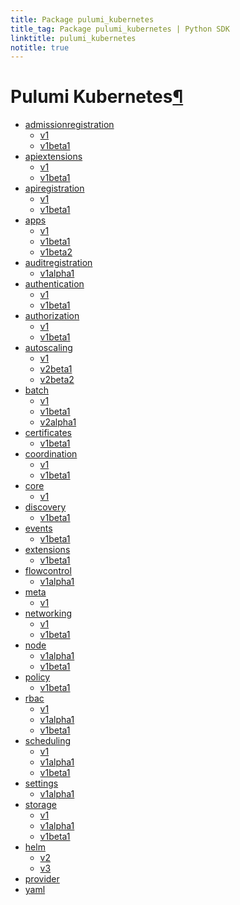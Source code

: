 ```yaml
---
title: Package pulumi_kubernetes
title_tag: Package pulumi_kubernetes | Python SDK
linktitle: pulumi_kubernetes
notitle: true
---
```


<div class="section" id="pulumi-kubernetes">
<h1>Pulumi Kubernetes<a class="headerlink" href="#pulumi-kubernetes" title="Permalink to this headline">¶</a></h1>
<div class="toctree-wrapper compound">
<ul>
<li class="toctree-l1"><a class="reference internal" href="admissionregistration/">admissionregistration</a><ul>
<li class="toctree-l2"><a class="reference internal" href="admissionregistration/v1/">v1</a></li>
<li class="toctree-l2"><a class="reference internal" href="admissionregistration/v1beta1/">v1beta1</a></li>
</ul>
</li>
<li class="toctree-l1"><a class="reference internal" href="apiextensions/">apiextensions</a><ul>
<li class="toctree-l2"><a class="reference internal" href="apiextensions/v1/">v1</a></li>
<li class="toctree-l2"><a class="reference internal" href="apiextensions/v1beta1/">v1beta1</a></li>
</ul>
</li>
<li class="toctree-l1"><a class="reference internal" href="apiregistration/">apiregistration</a><ul>
<li class="toctree-l2"><a class="reference internal" href="apiregistration/v1/">v1</a></li>
<li class="toctree-l2"><a class="reference internal" href="apiregistration/v1beta1/">v1beta1</a></li>
</ul>
</li>
<li class="toctree-l1"><a class="reference internal" href="apps/">apps</a><ul>
<li class="toctree-l2"><a class="reference internal" href="apps/v1/">v1</a></li>
<li class="toctree-l2"><a class="reference internal" href="apps/v1beta1/">v1beta1</a></li>
<li class="toctree-l2"><a class="reference internal" href="apps/v1beta2/">v1beta2</a></li>
</ul>
</li>
<li class="toctree-l1"><a class="reference internal" href="auditregistration/">auditregistration</a><ul>
<li class="toctree-l2"><a class="reference internal" href="auditregistration/v1alpha1/">v1alpha1</a></li>
</ul>
</li>
<li class="toctree-l1"><a class="reference internal" href="authentication/">authentication</a><ul>
<li class="toctree-l2"><a class="reference internal" href="authentication/v1/">v1</a></li>
<li class="toctree-l2"><a class="reference internal" href="authentication/v1beta1/">v1beta1</a></li>
</ul>
</li>
<li class="toctree-l1"><a class="reference internal" href="authorization/">authorization</a><ul>
<li class="toctree-l2"><a class="reference internal" href="authorization/v1/">v1</a></li>
<li class="toctree-l2"><a class="reference internal" href="authorization/v1beta1/">v1beta1</a></li>
</ul>
</li>
<li class="toctree-l1"><a class="reference internal" href="autoscaling/">autoscaling</a><ul>
<li class="toctree-l2"><a class="reference internal" href="autoscaling/v1/">v1</a></li>
<li class="toctree-l2"><a class="reference internal" href="autoscaling/v2beta1/">v2beta1</a></li>
<li class="toctree-l2"><a class="reference internal" href="autoscaling/v2beta2/">v2beta2</a></li>
</ul>
</li>
<li class="toctree-l1"><a class="reference internal" href="batch/">batch</a><ul>
<li class="toctree-l2"><a class="reference internal" href="batch/v1/">v1</a></li>
<li class="toctree-l2"><a class="reference internal" href="batch/v1beta1/">v1beta1</a></li>
<li class="toctree-l2"><a class="reference internal" href="batch/v2alpha1/">v2alpha1</a></li>
</ul>
</li>
<li class="toctree-l1"><a class="reference internal" href="certificates/">certificates</a><ul>
<li class="toctree-l2"><a class="reference internal" href="certificates/v1beta1/">v1beta1</a></li>
</ul>
</li>
<li class="toctree-l1"><a class="reference internal" href="coordination/">coordination</a><ul>
<li class="toctree-l2"><a class="reference internal" href="coordination/v1/">v1</a></li>
<li class="toctree-l2"><a class="reference internal" href="coordination/v1beta1/">v1beta1</a></li>
</ul>
</li>
<li class="toctree-l1"><a class="reference internal" href="core/">core</a><ul>
<li class="toctree-l2"><a class="reference internal" href="core/v1/">v1</a></li>
</ul>
</li>
<li class="toctree-l1"><a class="reference internal" href="discovery/">discovery</a><ul>
<li class="toctree-l2"><a class="reference internal" href="discovery/v1beta1/">v1beta1</a></li>
</ul>
</li>
<li class="toctree-l1"><a class="reference internal" href="events/">events</a><ul>
<li class="toctree-l2"><a class="reference internal" href="events/v1beta1/">v1beta1</a></li>
</ul>
</li>
<li class="toctree-l1"><a class="reference internal" href="extensions/">extensions</a><ul>
<li class="toctree-l2"><a class="reference internal" href="extensions/v1beta1/">v1beta1</a></li>
</ul>
</li>
<li class="toctree-l1"><a class="reference internal" href="flowcontrol/">flowcontrol</a><ul>
<li class="toctree-l2"><a class="reference internal" href="flowcontrol/v1alpha1/">v1alpha1</a></li>
</ul>
</li>
<li class="toctree-l1"><a class="reference internal" href="meta/">meta</a><ul>
<li class="toctree-l2"><a class="reference internal" href="meta/v1/">v1</a></li>
</ul>
</li>
<li class="toctree-l1"><a class="reference internal" href="networking/">networking</a><ul>
<li class="toctree-l2"><a class="reference internal" href="networking/v1/">v1</a></li>
<li class="toctree-l2"><a class="reference internal" href="networking/v1beta1/">v1beta1</a></li>
</ul>
</li>
<li class="toctree-l1"><a class="reference internal" href="node/">node</a><ul>
<li class="toctree-l2"><a class="reference internal" href="node/v1alpha1/">v1alpha1</a></li>
<li class="toctree-l2"><a class="reference internal" href="node/v1beta1/">v1beta1</a></li>
</ul>
</li>
<li class="toctree-l1"><a class="reference internal" href="policy/">policy</a><ul>
<li class="toctree-l2"><a class="reference internal" href="policy/v1beta1/">v1beta1</a></li>
</ul>
</li>
<li class="toctree-l1"><a class="reference internal" href="rbac/">rbac</a><ul>
<li class="toctree-l2"><a class="reference internal" href="rbac/v1/">v1</a></li>
<li class="toctree-l2"><a class="reference internal" href="rbac/v1alpha1/">v1alpha1</a></li>
<li class="toctree-l2"><a class="reference internal" href="rbac/v1beta1/">v1beta1</a></li>
</ul>
</li>
<li class="toctree-l1"><a class="reference internal" href="scheduling/">scheduling</a><ul>
<li class="toctree-l2"><a class="reference internal" href="scheduling/v1/">v1</a></li>
<li class="toctree-l2"><a class="reference internal" href="scheduling/v1alpha1/">v1alpha1</a></li>
<li class="toctree-l2"><a class="reference internal" href="scheduling/v1beta1/">v1beta1</a></li>
</ul>
</li>
<li class="toctree-l1"><a class="reference internal" href="settings/">settings</a><ul>
<li class="toctree-l2"><a class="reference internal" href="settings/v1alpha1/">v1alpha1</a></li>
</ul>
</li>
<li class="toctree-l1"><a class="reference internal" href="storage/">storage</a><ul>
<li class="toctree-l2"><a class="reference internal" href="storage/v1/">v1</a></li>
<li class="toctree-l2"><a class="reference internal" href="storage/v1alpha1/">v1alpha1</a></li>
<li class="toctree-l2"><a class="reference internal" href="storage/v1beta1/">v1beta1</a></li>
</ul>
</li>
<li class="toctree-l1"><a class="reference internal" href="helm/">helm</a><ul>
<li class="toctree-l2"><a class="reference internal" href="helm/v2/">v2</a></li>
<li class="toctree-l2"><a class="reference internal" href="helm/v3/">v3</a></li>
</ul>
</li>
<li class="toctree-l1"><a class="reference internal" href="provider/">provider</a></li>
<li class="toctree-l1"><a class="reference internal" href="yaml/">yaml</a></li>
</ul>
</div>
</div>

